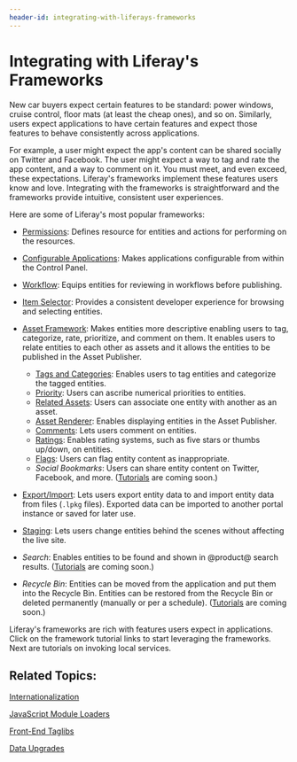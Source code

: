 ```yaml
---
header-id: integrating-with-liferays-frameworks
---
```


# Integrating with Liferay's Frameworks

New car buyers expect certain features to be standard: power windows, cruise
control, floor mats (at least the cheap ones), and so on. Similarly, users
expect applications to have certain features and expect those features to behave
consistently across applications. 

For example, a user might expect the app's content can be shared socially
on Twitter and Facebook. The user might expect a way to tag and rate the app
content, and a way to comment on it. You must meet, and even exceed, these
expectations. Liferay's frameworks implement these features users know and love.
Integrating with the frameworks is straightforward and the frameworks provide
intuitive, consistent user experiences. 

Here are some of Liferay's most popular frameworks:

- [Permissions](/docs/7-1/tutorials/-/knowledge_base/t/defining-application-permissions):
Defines resource for entities and actions for performing on the resources. 

- [Configurable Applications](/docs/7-1/tutorials/-/knowledge_base/t/configurable-applications):
Makes applications configurable from within the Control Panel. 

- [Workflow](/docs/7-1/tutorials/-/knowledge_base/t/workflow):
Equips entities for reviewing in workflows before publishing. 

- [Item Selector](/docs/7-1/tutorials/-/knowledge_base/t/item-selector): 
Provides a consistent developer experience for browsing and selecting entities. 

- [Asset Framework](/docs/7-1/tutorials/-/knowledge_base/t/asset-framework): 
Makes entities more descriptive enabling users to tag, categorize, rate,
prioritize, and comment on them. It enables users to relate entities to each
other as assets and it allows the entities to be published in the Asset
Publisher. 

    - [Tags and Categories](/docs/7-1/tutorials/-/knowledge_base/t/implementing-asset-categorization-and-tagging):
    Enables users to tag entities and categorize the tagged entities. 
    - [Priority](/docs/7-1/tutorials/-/knowledge_base/t/implementing-asset-priority):
    Users can ascribe numerical priorities to entities. 
    - [Related Assets](/docs/7-1/tutorials/-/knowledge_base/t/relating-assets):
    Users can associate one entity with another as an asset. 
    - [Asset Renderer](/docs/7-1/tutorials/-/knowledge_base/t/rendering-an-asset):
    Enables displaying entities in the Asset Publisher. 
    - [Comments](/docs/7-1/tutorials/-/knowledge_base/t/adding-comments-to-your-app):
    Lets users comment on entities.
    - [Ratings](/docs/7-1/tutorials/-/knowledge_base/t/rating-assets):
    Enables rating systems, such as five stars or thumbs up/down, on entities. 
    - [Flags](/docs/7-1/tutorials/-/knowledge_base/t/flagging-inappropriate-asset-content):
    Users can flag entity content as inappropriate. 
    - *Social Bookmarks*:
    Users can share entity content on Twitter, Facebook, and more. 
    ([Tutorials](https://issues.liferay.com/browse/LRDOCS-4531) are coming soon.)

- [Export/Import](/docs/7-1/tutorials/-/knowledge_base/t/export-import-and-staging):
Lets users export entity data to and import entity data from files (`.lpkg`
files). Exported data can be imported to another portal instance or saved for
later use. 

- [Staging](/docs/7-1/tutorials/-/knowledge_base/t/export-import-and-staging): 
Lets users change entities behind the scenes without affecting the live site. 

- *Search*: Enables entities to be found and shown in @product@ search results. 
([Tutorials](https://issues.liferay.com/browse/LRDOCS-4372) are coming soon.)

- *Recycle Bin*: Entities can be moved from the application and put them into the 
Recycle Bin. Entities can be restored from the Recycle Bin or deleted
permanently (manually or per a schedule).
([Tutorials](https://issues.liferay.com/browse/LRDOCS-4505) are coming soon.)

Liferay's frameworks are rich with features users expect in applications. Click
on the framework tutorial links to start leveraging the frameworks. Next are
tutorials on invoking local services. 

## Related Topics:

[Internationalization](/docs/7-1/tutorials/-/knowledge_base/t/internationalization)

[JavaScript Module Loaders](/docs/7-1/tutorials/-/knowledge_base/t/javascript-module-loaders)

[Front-End Taglibs](/docs/7-1/tutorials/-/knowledge_base/t/front-end-taglibs)

[Data Upgrades](/docs/7-1/tutorials/-/knowledge_base/t/data-upgrades)
